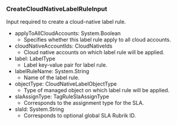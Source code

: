 ### CreateCloudNativeLabelRuleInput
Input required to create a cloud-native label rule.

- applyToAllCloudAccounts: System.Boolean
  - Specifies whether this label rule apply to all cloud accounts.
- cloudNativeAccountIds: CloudNativeIds
  - Cloud native accounts on which label rule will be applied.
- label: LabelType
  - Label key-value pair for label rule.
- labelRuleName: System.String
  - Name of the label rule.
- objectType: CloudNativeLabelObjectType
  - Type of managed object on which label rule will be applied.
- slaAssignType: TagRuleSlaAssignType
  - Corresponds to the assignment type for the SLA.
- slaId: System.String
  - Corresponds to optional global SLA Rubrik ID.
